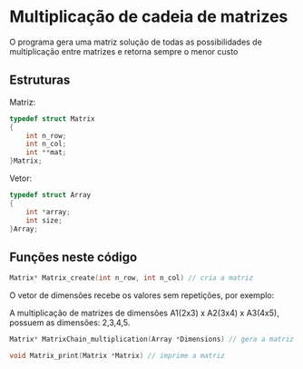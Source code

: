 # Multiplicação de cadeia de matrizes
O programa gera uma matriz solução de todas as possibilidades de multiplicação entre matrizes e retorna sempre o menor custo
## Estruturas
Matriz:
```c
typedef struct Matrix
{
    int n_row;
    int n_col;
    int **mat;
}Matrix;
```
Vetor:
```c
typedef struct Array
{
    int *array;
    int size;
}Array;
```
## Funções neste código
```c
Matrix* Matrix_create(int n_row, int n_col) // cria a matriz
```
O vetor de dimensões recebe os valores sem repetições, por exemplo:

A multiplicação de matrizes de dimensões A1(2x3) x A2(3x4) x A3(4x5), possuem as dimensões: 2,3,4,5.
```c
Matrix* MatrixChain_multiplication(Array *Dimensions) // gera a matriz solução para o problema
```
```c
void Matrix_print(Matrix *Matrix) // imprime a matriz
```
